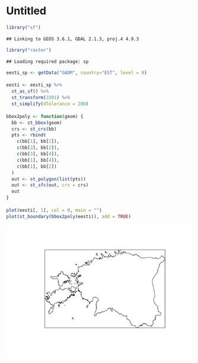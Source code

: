 Untitled
================

``` r
library("sf")
```

    ## Linking to GEOS 3.6.1, GDAL 2.1.3, proj.4 4.9.3

``` r
library("raster")
```

    ## Loading required package: sp

``` r
eesti_sp <- getData("GADM", country="EST", level = 0)

eesti <- eesti_sp %>%
  st_as_sf() %>%
  st_transform(3301) %>%
  st_simplify(dTolerance = 200) 

bbox2poly <- function(geom) {
  bb <- st_bbox(geom)
  crs <- st_crs(bb)
  pts <- rbind(
    c(bb[1], bb[2]),
    c(bb[3], bb[2]),
    c(bb[3], bb[4]),
    c(bb[1], bb[4]),
    c(bb[1], bb[2])
  )
  out <- st_polygon(list(pts))
  out <- st_sfc(out, crs = crs)
  out
}

plot(eesti[, 1], col = 0, main = "")
plot(st_boundary(bbox2poly(eesti)), add = TRUE)
```

![](misc_files/figure-markdown_github-ascii_identifiers/unnamed-chunk-2-1.png)
